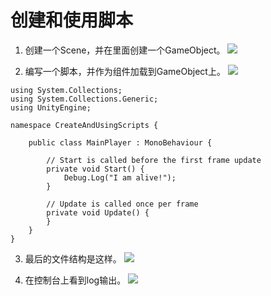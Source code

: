 # 创建和使用脚本

1. 创建一个Scene，并在里面创建一个GameObject。
![](https://ws1.sinaimg.cn/large/005EsThygy1g1h2v9d49aj30940cnq2w.jpg)

2. 编写一个脚本，并作为组件加载到GameObject上。
![](https://ws1.sinaimg.cn/large/005EsThygy1g1h2vhgifgj309d063weq.jpg)

```
using System.Collections;
using System.Collections.Generic;
using UnityEngine;

namespace CreateAndUsingScripts {

    public class MainPlayer : MonoBehaviour {

        // Start is called before the first frame update
        private void Start() {
            Debug.Log("I am alive!");
        }

        // Update is called once per frame
        private void Update() {
        }
    }
}
```


3. 最后的文件结构是这样。
![](https://ws1.sinaimg.cn/large/005EsThygy1g1h2ydu1zrj306401rt8k.jpg)

4. 在控制台上看到log输出。
![](https://ws1.sinaimg.cn/large/005EsThygy1g1h2wap0jmj30rp06omx5.jpg)

